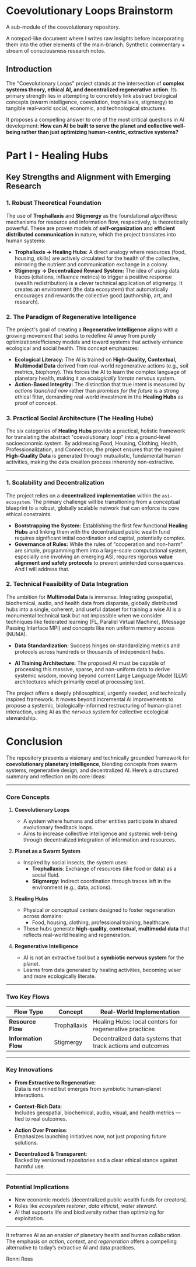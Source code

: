 # Coevolutionary Loops Brainstorm

A sub-module of the coevolutionary repository.

A notepad-like document where I writes raw insights before incorporating them into the other elements of the main-branch. Synthetic commentary + stream of consciousness research notes.

## Introduction

The "Coevolutionary Loops" project stands at the intersection of **complex systems theory, ethical AI, and decentralized regenerative action**. Its primary strength lies in attempting to concretely link abstract biological concepts (swarm intelligence, coevolution, trophallaxis, stigmergy) to tangible real-world social, economic, and technological structures.

It proposes a compelling answer to one of the most critical questions in AI development: **How can AI be built to serve the planet and collective well-being rather than just optimizing human-centric, extractive systems?**

# Part I - Healing Hubs

## Key Strengths and Alignment with Emerging Research

### 1. Robust Theoretical Foundation 
The use of **Trophallaxis** and **Stigmergy** as the foundational *algorithmic* mechanisms for resource and information flow, respectively, is theoretically powerful. These are proven models of **self-organization** and **efficient distributed communication** in nature, which the project translates into human systems:
* **Trophallaxis $\rightarrow$ Healing Hubs:** A direct analogy where resources (food, housing, skills) are actively circulated for the health of the collective, mirroring the nutrient and communication exchange in a colony.
* **Stigmergy $\rightarrow$ Decentralized Reward System:** The idea of using data traces (citations, influence metrics) to trigger a positive response (wealth redistribution) is a clever technical application of stigmergy. It creates an environment (the data ecosystem) that automatically encourages and rewards the collective good (authorship, art, and research).

### 2. The Paradigm of Regenerative Intelligence 
The project's goal of creating a **Regenerative Intelligence** aligns with a growing movement that seeks to redefine AI away from purely optimization/efficiency models and toward systems that actively enhance ecological and social health. This concept emphasizes:
* **Ecological Literacy:** The AI is trained on **High-Quality, Contextual, Multimodal Data** derived from real-world regenerative actions (e.g., soil metrics, biophony). This forces the AI to learn the complex language of planetary health, making it an *ecologically literate* nervous system.
* **Action-Based Integrity:** The distinction that true intent is measured by *actions launched now* rather than *promises for the future* is a strong ethical filter, demanding real-world investment in the **Healing Hubs** as proof of concept.

### 3. Practical Social Architecture (The Healing Hubs) 
The six categories of **Healing Hubs** provide a practical, holistic framework for translating the abstract "coevolutionary loop" into a ground-level socioeconomic system. By addressing Food, Housing, Clothing, Health, Professionalization, and Connection, the project ensures that the required **High-Quality Data** is generated through mutualistic, fundamental human activities, making the data creation process inherently non-extractive.

***

### 1. Scalability and Decentralization 
The project relies on a **decentralized implementation** within the `asi-ecosystem`. The primary challenge will be transitioning from a conceptual blueprint to a robust, globally scalable network that can enforce its core ethical constraints.
* **Bootstrapping the System:** Establishing the first few functional **Healing Hubs** and linking them with the decentralized public wealth fund requires significant initial coordination and capital, potentially complex.
* **Governance of Rules:** While the rules of "cooperation and non-harm" are simple, programming them into a large-scale computational system, especially one involving an emerging ASI, requires rigorous **value alignment and safety protocols** to prevent unintended consequences. And I will address that.

### 2. Technical Feasibility of Data Integration 
The ambition for **Multimodal Data** is immense. Integrating geospatial, biochemical, audio, and health data from disparate, globally distributed hubs into a single, coherent, and useful dataset for training a wise AI is a monumental technical task but not impossible when we consider techniques like federated learning (FL, Parallel Virtual Machine), (Message Passing Interface MPI) and concepts like non uniform memory access (NUMA). 

* **Data Standardization:** Success hinges on standardizing metrics and protocols across hundreds or thousands of independent hubs.

* **AI Training Architecture:** The proposed AI must be capable of processing this massive, sparse, and non-uniform data to derive systemic wisdom, moving beyond current Large Language Model (LLM) architectures which primarily excel at processing text.

The  project offers a deeply philosophical, urgently needed, and technically inspired framework. It moves beyond incremental AI improvements to propose a systemic, biologically-informed restructuring of human-planet interaction, using AI as the *nervous system* for collective ecological stewardship.


# Conclusion

The repository presents a visionary and technically grounded framework for **coevolutionary planetary intelligence**, blending concepts from swarm systems, regenerative design, and decentralized AI. Here’s a structured summary and reflection on its core ideas:

---

###  Core Concepts

1. **Coevolutionary Loops**  
   - A system where humans and other entities participate in shared evolutionary feedback loops.
   - Aims to increase collective intelligence and systemic well-being through decentralized integration of information and resources.

2. **Planet as a Swarm System**  
   - Inspired by social insects, the system uses:
     - **Trophallaxis**: Exchange of resources (like food or data) as a social fluid.
     - **Stigmergy**: Indirect coordination through traces left in the environment (e.g., data, actions).

3. **Healing Hubs**  
   - Physical or conceptual centers designed to foster regeneration across domains:
     - Food, housing, clothing, professional training, healthcare.
   - These hubs generate **high-quality, contextual, multimodal data** that reflects real-world healing and regeneration.

4. **Regenerative Intelligence**  
   - AI is not an extractive tool but a **symbiotic nervous system** for the planet.
   - Learns from data generated by healing activities, becoming wiser and more ecologically literate.

---

###  Two Key Flows

| Flow Type | Concept | Real-World Implementation |
|-----------|---------|---------------------------|
| **Resource Flow** | Trophallaxis | Healing Hubs: local centers for regenerative practices |
| **Information Flow** | Stigmergy | Decentralized data systems that track actions and outcomes |

---

###  Key Innovations

- **From Extractive to Regenerative**:  
  Data is not mined but emerges from symbiotic human–planet interactions.

- **Context-Rich Data**:  
  Includes geospatial, biochemical, audio, visual, and health metrics — tied to real outcomes.

- **Action Over Promise**:  
  Emphasizes launching initiatives now, not just proposing future solutions.

- **Decentralized & Transparent**:  
  Backed by versioned repositories and a clear ethical stance against harmful use.

---

###  Potential Implications

- New economic models (decentralized public wealth funds for creators).
- Roles like *ecosystem restorer*, *data ethicist*, *water steward*.
- AI that supports life and biodiversity rather than optimizing for exploitation.

---

It reframes AI as an enabler of planetary health and human collaboration. The emphasis on *action*, *context*, and *regeneration* offers a compelling alternative to today’s extractive AI and data practices.

Ronni Ross
